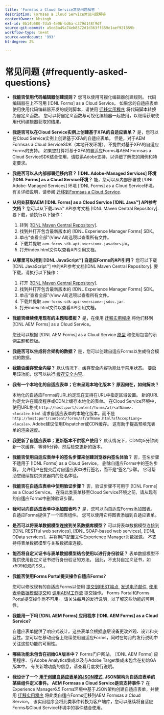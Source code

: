 ```yaml
---
title: 'Formsas a Cloud Service常见问题解答 '
description: Formsas a Cloud Service常见问题解答
contentOwner: khsingh
exl-id: 0b14b680-7da5-4e0b-bd6a-c379d148f9d7
source-git-commit: a5cd8a49a74eb8372d1d363ff859e1aef921859b
workflow-type: tm+mt
source-wordcount: '993'
ht-degree: 2%

---
```


# 常见问题 {#frequently-asked-questions}

* **我能否使用代码编辑器创建规则？**
您可以使用可视化编辑器创建规则。 代码编辑器在上不可用 [!DNL Forms] as a Cloud Service。 如果您的自适应表单使用使用代码编辑器开发的规则脚本，请使用 [迁移实用程序](migrate-to-forms-as-a-cloud-service.md) 将代码脚本转换为自定义函数。 您可以将自定义函数与可视化编辑器一起使用，以继续获取使用代码编辑器获取的结果。

* **我是否可以在Cloud Service实例上创建基于XFA的自适应表单？**
是，您可以在Cloud Service实例上创建基于XFA的自适应表单。 但是，对于AEM Formsas a Cloud ServiceSDK（本地开发环境），不提供对基于XFA的自适应Forms的支持。 如果您打算将基于XFA的自适应Forms与AEM Formsas a Cloud ServiceSDK结合使用，请联系Adobe支持，以详细了解您的用例和特定要求。

<!-- * **Can I use an XDP as a Document of Record (DoR) template? Is Forms Designer included in AEM Forms as a Cloud Service license?** 

  Yes, you can use an XDP as a Document of Record template on Cloud Service instances. However, support to use XDP as a Document of Record template is not available for AEM Forms as a Cloud Service SDK (Local development environment). -->

* **我是否可以从内部部署迁移内容？ [!DNL Adobe-Managed Services] 环境 [!DNL Forms] as a Cloud Service环境？**
能，您可以从内部部署或 [!DNL Adobe-Managed Services] 环境 [!DNL Forms] as a Cloud Service环境。 有关详细说明，请参阅 [迁移到Formsas a Cloud Service](migrate-to-forms-as-a-cloud-service.md).

<!-- You can use package manager or Experience Manager UI to [export and import Forms and related assets](import-export-forms-templates.md), use the migration utility to make your existing assets compatible with [!DNL Forms] as a Cloud Service, use the [Best Practices Analyzer](https://experienceleague.adobe.com/docs/experience-manager-cloud-service/moving/cloud-migration/best-practices-analyzer/overview-best-practices-analyzer.html?lang=en#best-practices-analyzer) tool to find the features and APIs that require changes and updated before migration, and use the [Content Transfer Tools](https://docs.adobe.com/content/help/en/experience-manager-cloud-service/moving/home.html) to move your custom code without refactoring it. -->

* **从何处获取AEM [!DNL Forms] as a Cloud Service [!DNL Java™] API参考文档？**
您可以从下载Java™ API参考文档 [!DNL Maven Central Repository]. 要下载，请执行以下操作：
   1. 转到 [[!DNL Maven Central Repository]](https://mvnrepository.com/artifact/com.adobe.aem/aem-forms-sdk-api).
   1. 找到并打开包含最新版本的 [!DNL Experience Manager Forms] SDK。
   1. 单击“查看全部”(View All)选项以查看所有文件。
   1. 下载并提取 `aem-forms-sdk-api-<version>-javadocs`.jar。
   1. 打开index.html文件以查看API引用文档。

* **从哪里可以找到 [!DNL JavaScript™] 自适应Forms的API引用？**
您可以下载 [!DNL JavaScript™] 中的API参考文档[!DNL  Maven Central Repository]. 要下载，请执行以下操作：
   1. 打开 [[!DNL Maven Central Repository]](https://mvnrepository.com/artifact/com.adobe.aem/aem-forms-sdk-api).
   1. 找到并打开包含最新版本的 [!DNL Experience Manager Forms] SDK。
   1. 单击“查看全部”(View All)选项以查看所有文件。
   1. 下载并提取 `aem-forms-sdk-api-<version>-jsdoc.jar`.
   1. 打开index.html文件以查看API引用文档。

* **我能否继续使用现有的主题和模板？**
是，在使用 [迁移实用程序](migrate-to-forms-as-a-cloud-service.md) 将他们移到 [!DNL AEM Forms] as a Cloud Service。

   您还可以根据 [!DNL AEM Forms] as a Cloud Service [原型](setup-local-development-environment.md#forms-cloud-service-local-development-environment) 和使用包含的示例主题和模板。

* **我是否可以生成符合架构的数据？**
是，您可以创建自适应Forms以生成符合模式的数据。

<!-- * **Can I pass custom parameters to the prefill service?**
Custom parameters are planned for an upcoming release. -->

* **我能否缓存安全内容？**
默认情况下，缓存安全内容功能处于禁用状态。 要启用该功能，您可以执行 [缓存安全内容](https://experienceleague.adobe.com/docs/experience-manager-dispatcher/using/configuring/permissions-cache.html).

* **我有一个本地化的自适应表单；它未呈现本地化版本？ 原因何在，如何解决？**

   本地化的自适应Forms的URL约定现在支持在URL中指定区域设置。 新的URL约定允许在调度程序或CDN上缓存本地化的表单。 在Cloud Service环境中，使用URL格式 `http://host:port/content/forms/af/<afName>.<locale>.html` 请求自适应表单的本地化版本，而不是 `http://host:port/content/forms/af/afName.html?afAcceptLang=<locale>`. Adobe建议使用Dispatcher或CDN缓存。 这有助于提高预填充表单的渲染速度。

* **我更新了自适应表单；更新版本不供客户使用？**
默认情况下，CDN每5分钟刷新一次缓存，等待5分钟，然后检查更新的版本。

* **我能否使用自适应表单中的签名步骤来创建浏览器内签名体验？**
否，签名步骤不适用于 [!DNL Forms] as a Cloud Service。 删除自适应Forms中的签名步骤。 允许用户在提交后对自适应表单进行签名，而不是“签名”步骤。 它可帮助您继续提供浏览器内的签名体验。

* **我能否在自适应表单中使用验证步骤？**
否，验证步骤不可用于 [!DNL Forms] as a Cloud Service。 在将此类表单移至Cloud Service环境之前，请从现有的自适应Forms中删除验证步骤。

* **我可以向自适应表单中添加图表吗？**
是，您可以向自适应Forms添加图表。 自适应Forms提供了一个图表组件。 您可以使用它将图表添加到自适应表单。

* **是否可以将表单数据模型连接到关系数据库模型？**
可以将表单数据模型连接到 [!DNL RESTful web services], [!DNL SOAP-based web services], [!DNL OData services]，并将用户配置文件Experience Manager为数据源。 不支持将表单数据模型与关系数据库连接。

* **能否将自定义证书与表单数据模型结合使用以进行身份验证？**
表单数据模型不提供使用自定义证书进行身份验证的方法。 因此，不支持自定义证书，如x509和双向SSL。

* **我能否使用Forms Portal提交操作自适应Forms?**

   您可以修改现有的自适应Forms以使用 [提交到REST端点](configuring-submit-actions.md#submit-to-rest-endpoint), [发送电子邮件](configuring-submit-actions.md#send-email), [使用表单数据模型提交](configuring-submit-actions.md#submit-using-form-data-model)和 [调用AEM工作流](configuring-submit-actions.md#invoke-an-aem-workflow) 提交操作。 Forms Portal和Forms Portal提交操作尚不可用。 请关注每月的发行说明，以了解这些功能的可用性。

* **我能用一下吗 [!DNL AEM Forms] 应用程序 [!DNL AEM Forms] as a Cloud Service?**

   自适应表单提供了响应式设计。这些表单会根据底层设备更改外观、设计和交互性。您可以在移动设备上继续使用自适应Forms，同时在每月的发行说明中关注这些功能的可用性。

* **哪些功能未包含在初始GA版本中？**
Forms门户网站， [!DNL AEM Forms] 应用程序、与Adobe Analytics集成以及与Adobe Target集成未包含在初始GA版本中。 有关新增功能的信息，请查看月度发行说明。

* **我设计了一个 [用于创建自适应表单的JSON模式](adaptive-form-json-schema-form-model.md). JSON架构为自适应表单的某些组件定义事件。 AEM Formsas a Cloud Service是否支持事件？**
在Experience Manager6.5 Forms环境中基于JSON架构创建自适应表单，并使用 [迁移实用程序](migrate-to-forms-as-a-cloud-service.md) 将此类自适应Forms迁移到AEM Formsas a Cloud Service。 该实用程序会将此类事件转换为客户端库，您可以继续将自适应Forms与Cloud Service环境中的事件结合使用。

